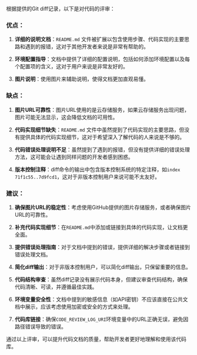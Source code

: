 根据提供的Git diff记录，以下是对代码的评审：

### 优点：

1. **详细的说明文档**：`README.md` 文件被扩展以包含使用步骤、代码实现的主要思路和遇到的报错，这对于其他开发者来说是非常有帮助的。

2. **环境配置指导**：文档中提供了详细的配置说明，包括如何添加环境配置以及每个配置项的含义，这对于用户来说是非常友好的。

3. **图片说明**：使用图片来辅助说明，使得文档更加直观易懂。

### 缺点：

1. **图片URL可靠性**：图片URL使用的是云存储服务，如果云存储服务出现问题，图片可能无法显示，这会降低文档的可用性。

2. **代码实现细节缺失**：`README.md` 文件中虽然提到了代码实现的主要思路，但没有提供具体的代码实现细节，这对于希望深入了解代码的人来说是不够的。

3. **代码错误处理说明不足**：虽然提到了遇到的报错，但没有提供详细的错误处理方法，这可能会让遇到同样问题的开发者感到困惑。

4. **版本控制注释**：diff命令的输出中包含版本控制系统的特定注释，如`index 71f1c55..7d9fcd1`，这对于非版本控制用户来说可能不太友好。

### 建议：

1. **确保图片URL的稳定性**：考虑使用GitHub提供的图片存储服务，或者确保图片URL的可靠性。

2. **补充代码实现细节**：在`README.md`中添加或链接到具体的代码实现，让文档更全面。

3. **提供错误处理指南**：对于文档中提到的错误，提供详细的解决步骤或者链接到错误处理文档。

4. **简化diff输出**：对于非版本控制用户，可以简化diff输出，只保留重要的信息。

5. **代码结构审查**：虽然diff记录没有展示代码本身，但建议审查代码结构，确保代码清晰、可读，并遵循最佳实践。

6. **环境变量安全性**：文档中提到的敏感信息（如API密钥）不应该直接在公共文档中展示，应该考虑使用加密或安全的方式来处理。

7. **代码库链接**：确保`CODE_REVIEW_LOG_URI`环境变量中的URL正确无误，避免因路径错误导致的错误。

通过以上评审，可以提升代码文档的质量，帮助开发者更好地理解和使用该代码库。